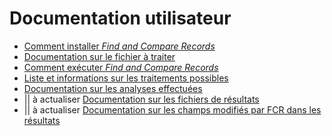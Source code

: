 # Documentation utilisateur

* [Comment installer _Find and Compare Records_](./how_to_install.md)
* [Documentation sur le fichier à traiter](./input_file.md)
* [Comment exécuter _Find and Compare Records_](./how_to_use.md)
* [Liste et informations sur les traitements possibles](./processings.md)
* [Documentation sur les analyses effectuées](./analysis.md)
* || à actualiser [Documentation sur les fichiers de résultats](./output_files.md)
* || à actualiser [Documentation sur les champs modifiés par FCR dans les résultats](./output_data.md)
